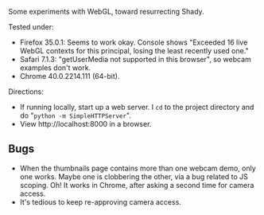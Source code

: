 Some experiments with WebGL, toward resurrecting Shady.

Tested under:

*   Firefox 35.0.1:
    Seems to work okay.
    Console shows "Exceeded 16 live WebGL contexts for this principal, losing the least recently used one."
*   Safari 7.1.3:
    "getUserMedia not supported in this browser", so webcam examples don't work.
*   Chrome 40.0.2214.111 (64-bit).

Directions:

*   If running locally, start up a web server.
    I `cd` to the project directory and do "`python -m SimpleHTTPServer`".
*   View http://localhost:8000 in a browser.


## Bugs

*   When the thumbnails page contains more than one webcam demo, only one works.
    Maybe one is clobbering the other, via a bug related to JS scoping.
    Oh! It works in Chrome, after asking a second time for camera access.
*   It's tedious to keep re-approving camera access.


